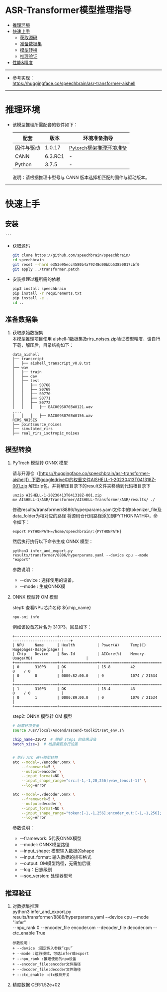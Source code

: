 # ASR-Transformer模型推理指导

- [推理环境](#推理环境)
- [快速上手](#快速上手)
    - [获取源码](#获取源码)
    - [准备数据集](#准备数据集)
    - [模型转换](#模型转换)
    - [推理验证](#推理验证)
- [性能&精度](#性能精度)

----
+ 参考实现：  
    https://huggingface.co/speechbrain/asr-transformer-aishell


    


----
# 推理环境

- 该模型推理所需配套的软件如下：

    | 配套      | 版本    | 环境准备指导 |
    | --------- | ------- | ---------- |
    | 固件与驱动 | 1.0.17  | [Pytorch框架推理环境准备](https://www.hiascend.com/document/detail/zh/ModelZoo/pytorchframework/pies) |
    | CANN      | 6.3.RC1 | -          |
    | Python    | 3.7.5   | -          |
    
    说明：请根据推理卡型号与 CANN 版本选择相匹配的固件与驱动版本。


----
# 快速上手

## 安装


    ```
- 获取源码
    ```bash
    git clone https://github.com/speechbrain/speechbrain/
    cd speechbrain
    git reset --hard e353e95ecc4580b4a79248d00bbb53850017cbf0
    git apply ../transformer.patch
  
    ```

- 安装推理过程所需的依赖
    ```bash
    pip3 install speechbrain
    pip install -r requirements.txt
    pip install -e .
    cd ..
    ```

## 准备数据集

1. 获取原始数据集  
    本模型推理项目使用 aishell-1数据集及rirs_noises.zip验证模型精度，请自行下载，解压后，目录结构如下：
    ```
    data_aishell
    ├── transcript
    │   ├── aishell_transcript_v0.8.txt
    ├── wav
    │   ├── train
    │   ├── dev
    │   ├── test
    │   │   ├── S0768
    │   │   ├── S0769
    │   │   ├── S0770
    │   │   ├── S0771
    │   │   ├── S0772
    │   │   │   ├── BAC009S0765W0121.wav
    ....
    │   │   │   ├── BAC009S0765W0156.wav
    RIRS_NOISES
    ├── pointsource_noises
    ├── simulated_rirs
    ├── real_rirs_isotropic_noises
    ```




## 模型转换

1. PyTroch 模型转 ONNX 模型  

    请与开源仓（[https://huggingface.co/speechbrain/asr-transformer-aishell]）下载googledrive中的权重文件AISHELL-1-20230413T041318Z-001.zip
    解压zip包，并将解压目录下的result文件夹移动到代码根目录下
    ```
    unzip AISHELL-1-20230413T041318Z-001.zip
    mv AISHELL-1/ASR/Transformer/AISHELL-Transformer/ASR/results/ ./
    ```

    修改results/transformer/8886/hyperparams.yaml文件中的tokenizer_file及data_folder为相对应的路径
    将源码仓代码路径添加到PYTHONPATH中，命令如下：
    ```
    export PYTHONPATH=/home/speechbrain/:{PYTHONPATH}
    ```

    然后执行执行以下命令生成 ONNX 模型：
    ```
    python3 infer_and_export.py results/transformer/8886/hyperparams.yaml --device cpu --mode "export" 
    ```
    参数说明：
     + --device : 选择使用的设备。
     + --mode : 生成ONNX模

2. ONNX 模型转 OM 模型  

    step1: 查看NPU芯片名称 \${chip_name}
    ```bash
    npu-smi info
    ```
    例如该设备芯片名为 310P3，回显如下：
    ```
    +-------------------+-----------------+------------------------------------------------------+
    | NPU     Name      | Health          | Power(W)     Temp(C)           Hugepages-Usage(page) |
    | Chip    Device    | Bus-Id          | AICore(%)    Memory-Usage(MB)                        |
    +===================+=================+======================================================+
    | 0       310P3     | OK              | 15.8         42                0    / 0              |
    | 0       0         | 0000:82:00.0    | 0            1074 / 21534                            |
    +===================+=================+======================================================+
    | 1       310P3     | OK              | 15.4         43                0    / 0              |
    | 0       1         | 0000:89:00.0    | 0            1070 / 21534                            |
    +===================+=================+======================================================+
    ```

    step2: ONNX 模型转 OM 模型
    ```bash
    # 配置环境变量
    source /usr/local/Ascend/ascend-toolkit/set_env.sh
    
    chip_name=310P3  # 根据 step1 的结果设值
    batch_size=1  # 根据需要自行设置 

    
    # 执行 ATC 进行模型转换
    atc --model=./encoder.onnx \
        --framework=5 \
        --output=encoder \
        --input_format=ND \
        --input_shape_range="src:[-1,-1,20,256];wav_lens:[-1]" \
        --log=error 

    atc --model=./decoder.onnx \
        --framework=5 \
        --output=decoder \
        --input_format=ND \
        --input_shape_range="token:[-1,-1,256];encoder_out:[-1,-1,256];decoder_mask:[-1,-1]" \
        --log=error 
    ```

   参数说明：
    + --framework: 5代表ONNX模型
    + --model: ONNX模型路径
    + --input_shape: 模型输入数据的shape
    + --input_format: 输入数据的排布格式
    + --output: OM模型路径，无需加后缀
    + --log：日志级别
    + --soc_version: 处理器型号



## 推理验证

1. 对数据集推理  
    python3 infer_and_export.py results/transformer/8886/hyperparams.yaml --device cpu --mode "infer" \
--npu_rank 0 --encoder_file encoder.om --decoder_file decoder.om --ctc_enable True
    ```
    参数说明：
    + --device :固定传入参数“cpu”
    + --mode :运行模式，可选infer或export
    + --npu_rank :推理使用的npu设备
    + --encoder_file:encoder文件路径
    + --decoder_file:decoder文件路径
    + --ctc_enable :ctc模块开关

2. 精度数据
    CER:1.52e+02




